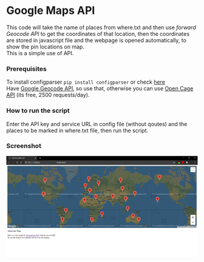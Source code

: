 # Google Maps API

This code will take the name of places from where.txt and then use *forward Geocode API* to get the coordinates of that location, then the coordinates are stored in javascript file and the webpage is opened automatically, to show the pin locations on map.<br>
This is a simple use of API.

### Prerequisites

To install configparser ```pip install configparser``` or check [here](https://pypi.org/project/configparser/)<br>
Have [Google Geocode API](https://developers.google.com/maps/documentation/geocoding/overview), so use that, otherwise you can use 
[Open Cage API](https://opencagedata.com/api) (its free, 2500 requests/day).

### How to run the script

Enter the API key and service URL in config file (without qoutes) and the places to be marked in where.txt file, then run the script.

### Screenshot

![Map view](https://github.com/Mysterious-Owl/Geocode-API/blob/main/Screenshot%201.png)


